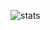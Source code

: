![stats](https://github-readme-stats.vercel.app/api?username=Biomee&show_icons=true&title_color=7F7FFF&icon_color=4C4CFF&text_color=9f9f9f&bg_color=151515)
